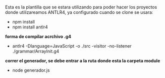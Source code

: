 Esta es la plantilla que se estara utilizando para poder hacer los proyectos donde utilizareamos ANTLR4, ya configurado cuando se clone se usara:

- npm install
- npm install antlr4

**forma de compilar acrchivo .g4**
- antlr4 -Dlanguage=JavaScript -o ./src -visitor -no-listener ./grammar/ArrayInit.g4

**correr el generador, se debe entrar a la ruta donde esta la carpeta module**
- node generador.js